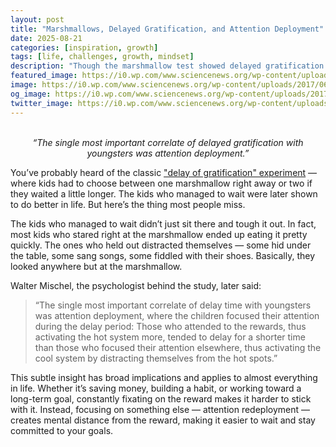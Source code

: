 ```yaml
---
layout: post
title: "Marshmallows, Delayed Gratification, and Attention Deployment"
date: 2025-08-21
categories: [inspiration, growth]
tags: [life, challenges, growth, mindset]
description: "Though the marshmallow test showed delayed gratification to be crucial for success, in practice it’s attention deployment—how we manage our focus—that makes it work."
featured_image: https://i0.wp.com/www.sciencenews.org/wp-content/uploads/2017/06/061617_BB_marshmallow-test_main.jpg
image: https://i0.wp.com/www.sciencenews.org/wp-content/uploads/2017/06/061617_BB_marshmallow-test_main.jpg
og_image: https://i0.wp.com/www.sciencenews.org/wp-content/uploads/2017/06/061617_BB_marshmallow-test_main.jpg
twitter_image: https://i0.wp.com/www.sciencenews.org/wp-content/uploads/2017/06/061617_BB_marshmallow-test_main.jpg
---
```


<br>
<div style="text-align: center;"><i>“The single most important correlate of delayed gratification with youngsters was attention deployment.” </i></div>

You’ve probably heard of the classic ["delay of gratification" experiment](https://en.wikipedia.org/wiki/Stanford_marshmallow_experiment) — where kids had to choose between one marshmallow right away or two if they waited a little longer. The kids who managed to wait were later shown to do better in life. But here’s the thing most people miss.

The kids who managed to wait didn’t just sit there and tough it out. In fact, most kids who stared right at the marshmallow ended up eating it pretty quickly. The ones who held out distracted themselves — some hid under the table, some sang songs, some fiddled with their shoes. Basically, they looked anywhere but at the marshmallow.

Walter Mischel, the psychologist behind the study, later said:

> “The single most important correlate of delay time with youngsters was attention deployment, where the children focused their attention during the delay period: Those who attended to the rewards, thus activating the hot system more, tended to delay for a shorter time than those who focused their attention elsewhere, thus activating the cool system by distracting themselves from the hot spots.”

This subtle insight has broad implications and applies to almost everything in life. Whether it’s saving money, building a habit, or working toward a long-term goal, constantly fixating on the reward makes it harder to stick with it. Instead, focusing on something else — attention redeployment — creates mental distance from the reward, making it easier to wait and stay committed to your goals.
